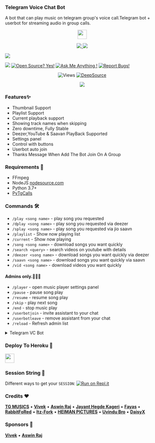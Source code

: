 ### Telegram Voice Chat Bot

A bot that can play music on telegram group's voice call.Telegram bot + userbot for streaming audio in group calls.

<p align="center">
  <a href="https://github.com/TG-Musics/TG-VCBot">
     <img height="30px" src="https://img.shields.io/badge/TG%20Music%20Bot-black?style=for-the-badge&logo=github">
  </a>
</p>

<p align="center">
  <a href="https://github.com/TG-MUSICS/Telegram_Vc_Bot/stargazers">
    <img src="https://img.shields.io/github/stars/TG-MUSICS/Telegram_Vc_Bot?style=social">

  </a>
  
  <a href="https://github.com/TG-MUSICS/Telegram_Vc_Bot/fork">
    <img src="https://img.shields.io/github/forks/TG-MUSICS/Telegram_Vc_Bot?label=Fork&style=social">

  </a>  
</p>

<a href="https://github.com/TG-MUSICS/Telegram_VC_Bot/commits/"> <img src="https://img.shields.io/github/last-commit/TG-MUSICS/TELEGRAM_VC_BOT?color=white&logo=github&logoColor=dark&style=for-the-badge" /></a>

<a href="https://telegram.dog/GroupMusicPlaybot"><img src="https://img.shields.io/badge/Telegram-Bot-blue.svg?logo=telegram"></a>
[![Open Source? Yes!](https://badgen.net/badge/Open%20Source%20%3F/Yes/yellow?icon=github)](https://github.com/TG-Musics/Telegram_VC_BOt)
[![Ask Me Anything !](https://img.shields.io/badge/🤔%20Ask%20me-anything-1abc9c.svg)](https://telegram.dog/musicbotupports)
[![Report Bugs!](https://badgen.net/badge/🐞%20Report%20/Bugs/red)](https://telegram.dog/musicbotupports)

<p align="center">
<img src="https://hits.seeyoufarm.com/api/count/incr/badge.svg?url=https://github.com/TG-MUSICS/Telegram_VC_BOT&amp;title=Profile%20Views" alt="Views">
<a href="https://deepsource.io/gh/TG-MUSICS/Telegram_Vc_Bot/?ref=repository-badge"><img src="https://static.deepsource.io/deepsource-badge-light-mini.svg" alt="DeepSource"></a>
</p>

<p align="center">
  <img src="https://telegra.ph/file/1ab58a2fb73627c961337.jpg">
</p>

### Features✨

- Thumbnail Support
- Playlist Support
- Current playback support
- Showing track names when skipping
- Zero downtime, Fully Stable
- Deezer,YouTube & Saavan PlayBack Supported
- Settings panel
- Control with buttons
- Userbot auto join
- Thanks Message When Add The Bot Join On A Group

<h3>Requirements 📝</h3>

- FFmpeg
- NodeJS [nodesource.com](https://nodesource.com/)
- Python 3.7+
- [PyTgCalls](https://github.com/pytgcalls/pytgcalls)

### Commands 🛠
- `/play <song name>` - play song you requested
- `/dplay <song name>` - play song you requested via deezer
- `/splay <song name>` - play song you requested via jio saavn
- `/playlist` - Show now playing list
- `/current` - Show now playing
- `/song <song name>` - download songs you want quickly
- `/search <query>` - search videos on youtube with details
- `/deezer <song name>` - download songs you want quickly via deezer
- `/saavn <song name>` - download songs you want quickly via saavn
- `/vid <song name>` - download videos you want quickly

#### Admins only.👮🏻‍♂️
- `/player` - open music player settings panel
- `/pause` - pause song play
- `/resume` - resume song play
- `/skip` - play next song
- `/end` - stop music play
- `/userbotjoin` - invite assistant to your chat
- `/userbotleave` - remove assistant from your chat
- `/reload` - Refresh admin list

<details>
  <summary>Telegram VC Bot</summary>

```
Please fork this repository don't import code
Made with Python3
(C) @TG-Musics
Copyright permission under GNU General Public License v3.0
License -> https://github.com/TG-Musics/TG-VCBOT/blob/main/LICENSE
```
</details>

### Deploy To Heroku 📡</h4>

<p align="left">
  <a href="https://heroku.com/deploy?template=https://github.com/TG-Musics/Telegram_Vc_Bot">
     <img height="30px" src="https://img.shields.io/badge/Deploy%20To%20Heroku-blueviolet?style=for-the-badge&logo=heroku">
  </a>

### Session String 📼
Different ways to get your `SESSION`:
[![Run on Repl.it](https://repl.it/badge/github/SpEcHiDe/GenerateStringSession)](https://repl.it/@SpEcHiDe/GenerateStringSession)


### Credits ❤

**[TG MUSICS](https://github.com/TG-Musics)** ▪ **[Vivek](https://github.com/VIVEK-TP)** ▪ **[Aswin Raj](https://github.com/ASWIN-RAJ-TG)** ▪ **[Jayant Hegde Kageri](https://github.com/jayantkageri)** ▪ **[Fayas](https://github.com/FAYASNOUSHAD)** ▪ **[RabbitFoRed](https://github.com/RabbitFored)** ▪ **[Itz-Fork](https://github.com/Itz-fork)** ▪ **[HEIMAN PICTURES](https://github.com/HeimanPictures)** ▪ **[Uvindu Bro](https://github.com/UvinduBro)** ▪ **[DaisyX](https://github.com/TeamDaisyX)**

### Sponsors 🎸

**[Vivek](https://github.com/VIVEK-TP)** ▪ **[Aswin Raj](https://github.com/AsWIN-RAJ-TG)**
